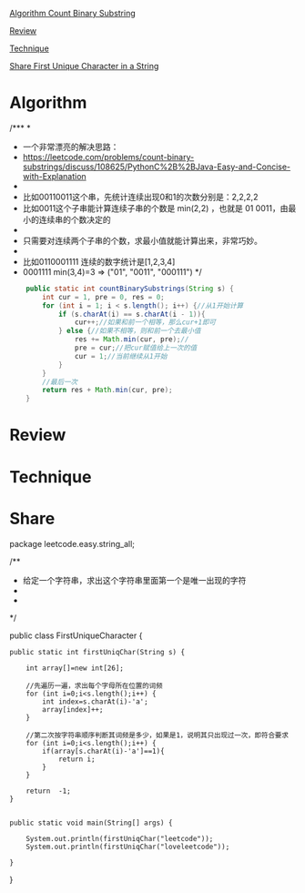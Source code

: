 
 [Algorithm Count Binary Substring](#algorithm)

 [Review](#review)

 [Technique](#technique)

 [Share First Unique Character in a String](#share)


# Algorithm

/***
 *
 * 一个非常漂亮的解决思路：
 * https://leetcode.com/problems/count-binary-substrings/discuss/108625/PythonC%2B%2BJava-Easy-and-Concise-with-Explanation
 *
 * 比如00110011这个串，先统计连续出现0和1的次数分别是：2,2,2,2
 * 比如0011这个子串能计算连续子串的个数是 min(2,2) ，也就是 01 0011，由最小的连续串的个数决定的
 *
 * 只需要对连续两个子串的个数，求最小值就能计算出来，非常巧妙。
 *
 * 比如0110001111 连续的数字统计是[1,2,3,4]
 * 0001111  min(3,4)=3 => ("01", "0011", "000111")
 */

```java
    public static int countBinarySubstrings(String s) {
        int cur = 1, pre = 0, res = 0;
        for (int i = 1; i < s.length(); i++) {//从1开始计算
            if (s.charAt(i) == s.charAt(i - 1)){
                cur++;//如果和前一个相等，那么cur+1即可
            } else {//如果不相等，则和前一个去最小值
                res += Math.min(cur, pre);//
                pre = cur;//把cur赋值给上一次的值
                cur = 1;//当前继续从1开始
            }
        }
        //最后一次
        return res + Math.min(cur, pre);
    }
```


# Review


# Technique


# Share


package leetcode.easy.string_all;

/**
 * 给定一个字符串，求出这个字符串里面第一个是唯一出现的字符
 *
 *
 */

public class FirstUniqueCharacter {


    public static int firstUniqChar(String s) {

        int array[]=new int[26];

        //先遍历一遍，求出每个字母所在位置的词频
        for (int i=0;i<s.length();i++) {
            int index=s.charAt(i)-'a';
            array[index]++;
        }

        //第二次按字符串顺序判断其词频是多少，如果是1，说明其只出现过一次，即符合要求
        for (int i=0;i<s.length();i++) {
            if(array[s.charAt(i)-'a']==1){
                return i;
            }
        }

        return  -1;
    }


    public static void main(String[] args) {

        System.out.println(firstUniqChar("leetcode"));
        System.out.println(firstUniqChar("loveleetcode"));

    }



}




